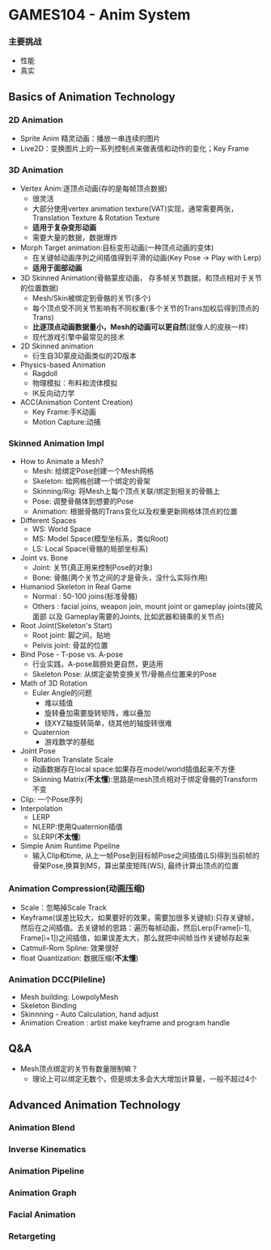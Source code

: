# GAMES104 - Anim System
### 主要挑战
- 性能
- 真实
## Basics of Animation Technology
### 2D Animation
- Sprite Anim 精灵动画：播放一串连续的图片
- Live2D：变换图片上的一系列控制点来做表情和动作的变化；Key Frame
### 3D Animation
- Vertex Anim:逐顶点动画(存的是每帧顶点数据)
    - 很灵活
    - 大部分使用vertex animation texture(VAT)实现，通常需要两张，Translation Texture & Rotation Texture
    - **适用于复杂变形动画**
    - 需要大量的数据，数据爆炸
- Morph Target animation:目标变形动画(一种顶点动画的变体)
    - 在关键帧动画序列之间插值得到平滑的动画(Key Pose -> Play with Lerp)
    - **适用于面部动画**
- 3D Skinned Animation(骨骼蒙皮动画， 存多帧关节数据，和顶点相对于关节的位置数据)
    - Mesh/Skin被绑定到骨骼的关节(多个)
    - 每个顶点受不同关节影响有不同权重(多个关节的Trans加权后得到顶点的Trans)
    - **比逐顶点动画数据量小，Mesh的动画可以更自然**(就像人的皮肤一样)
    - 现代游戏引擎中最常见的技术
- 2D Skinned animation
    - 衍生自3D蒙皮动画类似的2D版本
- Physics-based Animation
    - Ragdoll
    - 物理模拟：布料和流体模拟
    - IK反向动力学
- ACC(Animation Content Creation)
    - Key Frame:手K动画
    - Motion Capture:动捕
### Skinned Animation Impl
- How to Animate a Mesh?
    - Mesh: 给绑定Pose创建一个Mesh网格
    - Skeleton: 给网格创建一个绑定的骨架
    - Skinning/Rig: 将Mesh上每个顶点关联/绑定到相关的骨骼上
    - Pose: 调整骨骼体到想要的Pose
    - Animation: 根据骨骼的Trans变化以及权重更新网格体顶点的位置
- Different Spaces
    - WS: World Space
    - MS: Model Space(模型坐标系，类似Root)
    - LS: Local Space(骨骼的局部坐标系)
- Joint vs. Bone
    - Joint: 关节(真正用来控制Pose的对象)
    - Bone: 骨骼(两个关节之间的才是骨头，没什么实际作用)
- Humaniod Skeleton in Real Game
    - Normal : 50-100 joins(标准骨骼)
    - Others : facial joins, weapon join, mount joint or gameplay joints(披风 面部 以及 Gameplay需要的Joints, 比如武器和骑乘的关节点)
- Root Joint(Skeleton's Start)
    - Root joint: 脚之间，贴地
    - Pelvis joint: 骨盆的位置
- Bind Pose - T-pose vs. A-pose
    - 行业实践，A-pose肩膀处更自然，更适用
    - Skeleton Pose: 从绑定姿势变换关节/骨骼点位置来的Pose
- Math of 3D Rotation 
    - Euler Angle的问题
        - 难以插值
        - 旋转叠加需要旋转矩阵，难以叠加
        - 绕XYZ轴旋转简单，绕其他的轴旋转很难
    - Quaternion
        - 游戏数学的基础
- Joint Pose
    - Rotation Translate Scale
    - 动画数据存在local space:如果存在model/world插值起来不方便
    - Skinning Matrix(**不太懂**):思路是mesh顶点相对于绑定骨骼的Transform不变
- Clip: 一个Pose序列
- Interpolation
    - LERP
    - NLERP:使用Quaternion插值
    - SLERP(**不太懂**)
- Simple Anim Runtime Pipeline
    - 输入Clip和time, 从上一帧Pose到目标帧Pose之间插值(LS)得到当前帧的骨架Pose,换算到MS，算出蒙皮矩阵(WS), 最终计算出顶点的位置

### Animation Compression(动画压缩)
- Scale：忽略掉Scale Track
- Keyframe(误差比较大，如果要好的效果，需要加很多关键帧):只存关键帧，然后在之间插值。去关键帧的思路：遍历每帧动画，然后Lerp(Frame[i-1], Frame[i+1])之间插值，如果误差太大，那么就把中间帧当作关键帧存起来
- Catmull-Rom Spline: 效果很好
- float Quantization: 数据压缩(**不太懂**)
### Animation DCC(Pileline)
- Mesh building: LowpolyMesh
- Skeleton Binding
- Skinnning - Auto Calculation, hand adjust
- Animation Creation : artist make keyframe and program handle

## Q&A
- Mesh顶点绑定的关节有数量限制嘛？
    - 理论上可以绑定无数个，但是绑太多会大大增加计算量，一般不超过4个

## Advanced Animation Technology
### Animation Blend
### Inverse Kinematics
### Animation Pipeline
### Animation Graph
### Facial Animation 
### Retargeting 

